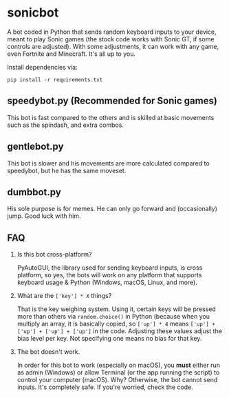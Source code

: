 # sonicbot
A bot coded in Python that sends random keyboard inputs to your device, meant to play Sonic games (the stock code works with Sonic GT, if some controls are adjusted).
With some adjustments, it can work with any game, even Fortnite and Minecraft. It's all up to you.

Install dependencies via:
```shell
pip install -r requirements.txt
```

## speedybot.py (Recommended for Sonic games)
This bot is fast compared to the others and is skilled at basic movements such as the spindash, and extra combos.

## gentlebot.py
This bot is slower and his movements are more calculated compared to speedybot, but he has the same moveset.

## dumbbot.py
His sole purpose is for memes. He can only go forward and (occasionally) jump. Good luck with him.


## FAQ

1. Is this bot cross-platform?
   
   PyAutoGUI, the library used for sending keyboard inputs, is cross platform, so yes, the bots will work on any platform that supports keyboard usage & Python (Windows, macOS, Linux, and more).

2. What are the `['key'] * X` things?
   
   That is the key weighing system. Using it, certain keys will be pressed more than others via `random.choice()` in Python (because when you multiply an array, it is basically copied, so `['up'] * 4` means `['up'] + ['up'] + ['up'] + ['up']` in the code. Adjusting these values adjust the bias level per key. Not specifying     one means no bias for that key.

4. The bot doesn't work.
   
   In order for this bot to work (especially on macOS), you **must** either run as admin (Windows) or allow Terminal (or the app running the script) to control your computer (macOS). Why?           Otherwise, the bot cannot send inputs. It's completely safe. If you're worried, check the code.
